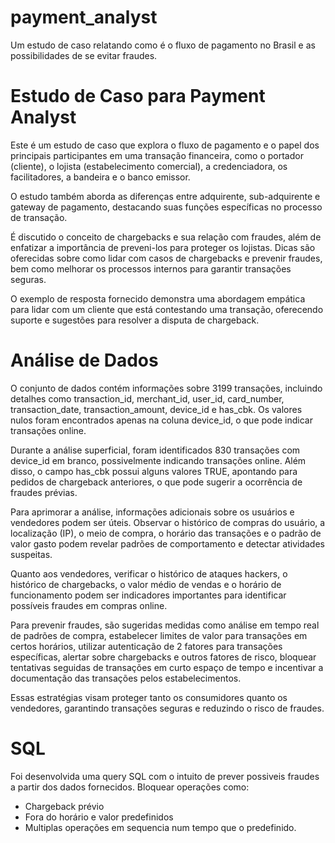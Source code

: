 # payment_analyst
Um estudo de caso relatando como é o fluxo de pagamento no Brasil e as possibilidades de se evitar fraudes.

# Estudo de Caso para Payment Analyst
Este é um estudo de caso que explora o fluxo de pagamento e o papel dos principais participantes em uma transação financeira, como o portador (cliente), o lojista (estabelecimento comercial), a credenciadora, os facilitadores, a bandeira e o banco emissor.

O estudo também aborda as diferenças entre adquirente, sub-adquirente e gateway de pagamento, destacando suas funções específicas no processo de transação.

É discutido o conceito de chargebacks e sua relação com fraudes, além de enfatizar a importância de preveni-los para proteger os lojistas. Dicas são oferecidas sobre como lidar com casos de chargebacks e prevenir fraudes, bem como melhorar os processos internos para garantir transações seguras.

O exemplo de resposta fornecido demonstra uma abordagem empática para lidar com um cliente que está contestando uma transação, oferecendo suporte e sugestões para resolver a disputa de chargeback.

# Análise de Dados

 O conjunto de dados contém informações sobre 3199 transações, incluindo detalhes como transaction_id, merchant_id, user_id, card_number, transaction_date, transaction_amount, device_id e has_cbk. Os valores nulos foram encontrados apenas na coluna device_id, o que pode indicar transações online.

Durante a análise superficial, foram identificados 830 transações com device_id em branco, possivelmente indicando transações online. Além disso, o campo has_cbk possui alguns valores TRUE, apontando para pedidos de chargeback anteriores, o que pode sugerir a ocorrência de fraudes prévias.

Para aprimorar a análise, informações adicionais sobre os usuários e vendedores podem ser úteis. Observar o histórico de compras do usuário, a localização (IP), o meio de compra, o horário das transações e o padrão de valor gasto podem revelar padrões de comportamento e detectar atividades suspeitas.

Quanto aos vendedores, verificar o histórico de ataques hackers, o histórico de chargebacks, o valor médio de vendas e o horário de funcionamento podem ser indicadores importantes para identificar possíveis fraudes em compras online.

Para prevenir fraudes, são sugeridas medidas como análise em tempo real de padrões de compra, estabelecer limites de valor para transações em certos horários, utilizar autenticação de 2 fatores para transações específicas, alertar sobre chargebacks e outros fatores de risco, bloquear tentativas seguidas de transações em curto espaço de tempo e incentivar a documentação das transações pelos estabelecimentos.

Essas estratégias visam proteger tanto os consumidores quanto os vendedores, garantindo transações seguras e reduzindo o risco de fraudes.

# SQL

Foi desenvolvida uma query SQL com o intuito de prever possiveis fraudes a partir dos dados fornecidos. Bloquear operações como:
- Chargeback prévio
- Fora do horário e valor predefinidos
- Multiplas operações em sequencia num tempo que o predefinido.
